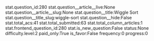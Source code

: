 stat.question_id:280
stat.question__article__live:None
stat.question__article__slug:None
stat.question__title:Wiggle Sort
stat.question__title_slug:wiggle-sort
stat.question__hide:False
stat.total_acs:41
stat.total_submitted:63
stat.total_column_articles:1
stat.frontend_question_id:280
stat.is_new_question:False
status:None
difficulty.level:2
paid_only:True
is_favor:False
frequency:0
progress:0
